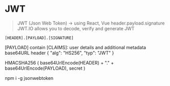 JWT
========

> JWT (Json Web Token) -> using React, Vue
    header.payload.signature
JWT.IO allows you to decode, verify and generate JWT



    [HEADER].[PAYLOAD].[SIGNATURE]
[PAYLOAD] contain [CLAIMS]: user details and additional metadata 
base64URL
header
{
    "alg": "HS256",
    "typ": "JWT"
}


HMACSHA256
    (
        base64UrlEncode(HEADER) 
            + "." +
                 base64UrlEncode(PAYLOAD),
                     secret
                        )


npm i -g jsonwebtoken
